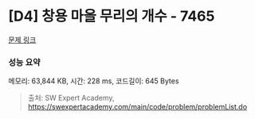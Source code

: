 # [D4] 창용 마을 무리의 개수 - 7465 

[문제 링크](https://swexpertacademy.com/main/code/problem/problemDetail.do?contestProbId=AWngfZVa9XwDFAQU) 

### 성능 요약

메모리: 63,844 KB, 시간: 228 ms, 코드길이: 645 Bytes



> 출처: SW Expert Academy, https://swexpertacademy.com/main/code/problem/problemList.do